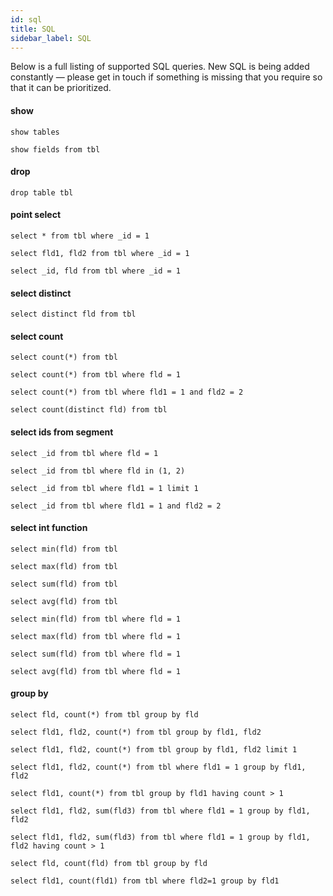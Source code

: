 ```yaml
---
id: sql
title: SQL
sidebar_label: SQL
---
```


Below is a full listing of supported SQL queries. New SQL is being added constantly — please get in touch if something is missing that you require so that it can be prioritized.


#### show

`show tables`

`show fields from tbl`


#### drop

`drop table tbl`


#### point select

`select * from tbl where _id = 1`

`select fld1, fld2 from tbl where _id = 1`

`select _id, fld from tbl where _id = 1`


#### select distinct

`select distinct fld from tbl`


#### select count

`select count(*) from tbl`

`select count(*) from tbl where fld = 1`

`select count(*) from tbl where fld1 = 1 and fld2 = 2`

`select count(distinct fld) from tbl`


#### select ids from segment

`select _id from tbl where fld = 1`

`select _id from tbl where fld in (1, 2)`

`select _id from tbl where fld1 = 1 limit 1`

`select _id from tbl where fld1 = 1 and fld2 = 2`


#### select int function

`select min(fld) from tbl`

`select max(fld) from tbl`

`select sum(fld) from tbl`

`select avg(fld) from tbl`

`select min(fld) from tbl where fld = 1`

`select max(fld) from tbl where fld = 1`

`select sum(fld) from tbl where fld = 1`

`select avg(fld) from tbl where fld = 1`


#### group by

`select fld, count(*) from tbl group by fld`

`select fld1, fld2, count(*) from tbl group by fld1, fld2`

`select fld1, fld2, count(*) from tbl group by fld1, fld2 limit 1`

`select fld1, fld2, count(*) from tbl where fld1 = 1 group by fld1, fld2`

`select fld1, count(*) from tbl group by fld1 having count > 1`

`select fld1, fld2, sum(fld3) from tbl where fld1 = 1 group by fld1, fld2`

`select fld1, fld2, sum(fld3) from tbl where fld1 = 1 group by fld1, fld2 having count > 1`

`select fld, count(fld) from tbl group by fld`

`select fld1, count(fld1) from tbl where fld2=1 group by fld1`

